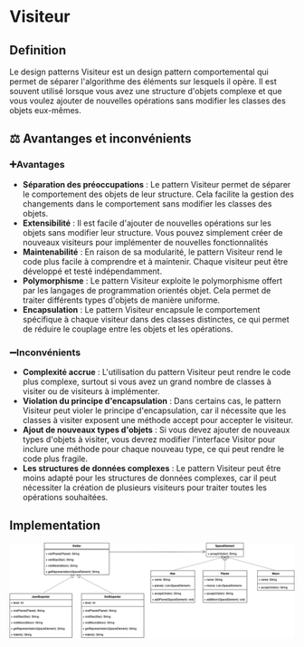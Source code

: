 # Visiteur
## Definition
Le design patterns Visiteur est un design pattern comportemental qui permet de séparer l'algorithme des éléments sur lesquels il opère. Il est souvent utilisé lorsque vous avez une structure d'objets complexe et que vous voulez ajouter de nouvelles opérations sans modifier les classes des objets eux-mêmes.

## ⚖️ Avantanges et inconvénients
### ➕Avantages
- **Séparation des préoccupations** : Le pattern Visiteur permet de séparer le comportement des objets de leur structure. Cela facilite la gestion des changements dans le comportement sans modifier les classes des objets.
- **Extensibilité** : Il est facile d'ajouter de nouvelles opérations sur les objets sans modifier leur structure. Vous pouvez simplement créer de nouveaux visiteurs pour implémenter de nouvelles fonctionnalités
- **Maintenabilité** : En raison de sa modularité, le pattern Visiteur rend le code plus facile à comprendre et à maintenir. Chaque visiteur peut être développé et testé indépendamment.
- **Polymorphisme** : Le pattern Visiteur exploite le polymorphisme offert par les langages de programmation orientés objet. Cela permet de traiter différents types d'objets de manière uniforme.
- **Encapsulation** : Le pattern Visiteur encapsule le comportement spécifique à chaque visiteur dans des classes distinctes, ce qui permet de réduire le couplage entre les objets et les opérations.
### ➖Inconvénients
- **Complexité accrue** : L'utilisation du pattern Visiteur peut rendre le code plus complexe, surtout si vous avez un grand nombre de classes à visiter ou de visiteurs à implémenter.
- **Violation du principe d'encapsulation** : Dans certains cas, le pattern Visiteur peut violer le principe d'encapsulation, car il nécessite que les classes à visiter exposent une méthode accept pour accepter le visiteur.
- **Ajout de nouveaux types d'objets** : Si vous devez ajouter de nouveaux types d'objets à visiter, vous devrez modifier l'interface Visitor pour inclure une méthode pour chaque nouveau type, ce qui peut rendre le code plus fragile.
- **Les structures de données complexes** : Le pattern Visiteur peut être moins adapté pour les structures de données complexes, car il peut nécessiter la création de plusieurs visiteurs pour traiter toutes les opérations souhaitées.

## Implementation
![visitor.png](visitor.png)